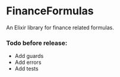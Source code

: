 # FinanceFormulas

An Elixir library for finance related formulas.

### Todo before release:
- Add guards
- Add errors
- Add tests
 
